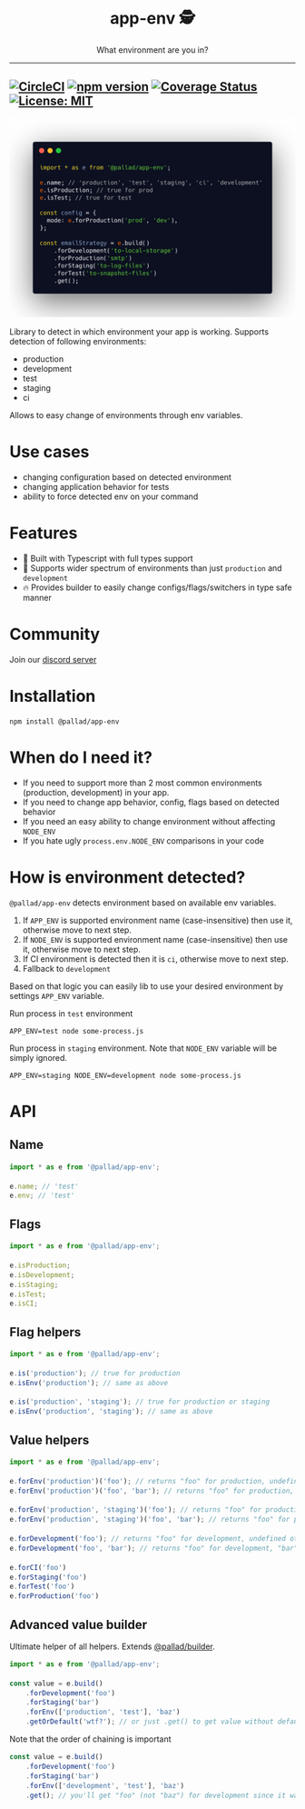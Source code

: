 <div align="center">
	<h1>app-env 🕵️</h1>
	<p>What environment are you in?</p>
</div>

---
[![CircleCI](https://circleci.com/gh/pallad-ts/app-env/tree/master.svg?style=svg)](https://circleci.com/gh/pallad-ts/app-env/tree/master)
[![npm version](https://badge.fury.io/js/@pallad%2Fapp-env.svg)](https://badge.fury.io/js/@pallad%2Fapp-env)
[![Coverage Status](https://coveralls.io/repos/github/pallad-ts/app-env/badge.svg?branch=master)](https://coveralls.io/github/pallad-ts/app-env?branch=master)
[![License: MIT](https://img.shields.io/badge/License-MIT-green.svg)](https://opensource.org/licenses/MIT)
---

![Example code](./assets/intro.png)

Library to detect in which environment your app is working. Supports detection of following environments:
- production
- development
- test
- staging
- ci

Allows to easy change of environments through env variables.

# Use cases

* changing configuration based on detected environment
* changing application behavior for tests
* ability to force detected env on your command

# Features

* 👷 Built with Typescript with full types support
* 📝 Supports wider spectrum of environments than just `production` and `development`
* 🔥 Provides builder to easily change configs/flags/switchers in type safe manner

# Community

Join our [discord server](https://discord.gg/ZV4SwufSjT)

# Installation

```shell
npm install @pallad/app-env
```

# When do I need it?

* If you need to support more than 2 most common environments (production, development) in your app.
* If you need to change app behavior, config, flags based on detected behavior
* If you need an easy ability to change environment without affecting `NODE_ENV`
* If you hate ugly `process.env.NODE_ENV` comparisons in your code

# How is environment detected?

`@pallad/app-env` detects environment based on available env variables.

1. If `APP_ENV` is supported environment name (case-insensitive) then use it, otherwise move to next step.
2. If `NODE_ENV` is supported environment name (case-insensitive) then use it, otherwise move to next step.
3. If CI environment is detected then it is `ci`, otherwise move to next step.
4. Fallback to `development`

Based on that logic you can easily lib to use your desired environment by settings `APP_ENV` variable.

Run process in `test` environment

```shell
APP_ENV=test node some-process.js
```

Run process in `staging` environment. Note that `NODE_ENV` variable will be simply ignored.

```shell
APP_ENV=staging NODE_ENV=development node some-process.js
```

# API

## Name

```typescript
import * as e from '@pallad/app-env';

e.name; // 'test'
e.env; // 'test'
```

## Flags

```typescript
import * as e from '@pallad/app-env';

e.isProduction;
e.isDevelopment;
e.isStaging;
e.isTest;
e.isCI;
```

## Flag helpers

```typescript
import * as e from '@pallad/app-env';

e.is('production'); // true for production
e.isEnv('production'); // same as above

e.is('production', 'staging'); // true for production or staging
e.isEnv('production', 'staging'); // same as above
```

## Value helpers

```typescript
import * as e from '@pallad/app-env';

e.forEnv('production')('foo'); // returns "foo" for production, undefined otherwise
e.forEnv('production')('foo', 'bar'); // returns "foo" for production, "bar" otherwise

e.forEnv('production', 'staging')('foo'); // returns "foo" for production or staging, undefined otherwise
e.forEnv('production', 'staging')('foo', 'bar'); // returns "foo" for production or staging, "bar" otherwise

e.forDevelopment('foo'); // returns "foo" for development, undefined otherwise
e.forDevelopment('foo', 'bar'); // returns "foo" for development, "bar" otherwise

e.forCI('foo')
e.forStaging('foo')
e.forTest('foo')
e.forProduction('foo')
```

## Advanced value builder

Ultimate helper of all helpers. Extends [@pallad/builder](https://github.com/pallad-ts/builder).

```typescript
import * as e from '@pallad/app-env';

const value = e.build()
	.forDevelopment('foo')
	.forStaging('bar')
	.forEnv(['production', 'test'], 'baz')
	.getOrDefault('wtf?'); // or just .get() to get value without default
```

Note that the order of chaining is important

```typescript
const value = e.build()
	.forDevelopment('foo')
	.forStaging('bar')
	.forEnv(['development', 'test'], 'baz')
	.get(); // you'll get "foo" (not "baz") for development since it was first evaluated rule
```
